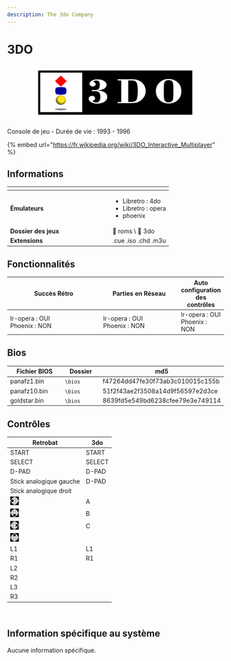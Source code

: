 ```yaml
---
description: The 3do Company
---
```


# 3DO

<div align="left">

<figure><img src="https://raw.githubusercontent.com/fabricecaruso/es-theme-carbon/5149a33eed46b2af638b06119397d4023b75131f/art/logos/3do.svg" alt=""><figcaption></figcaption></figure>

</div>

Console de jeu - Durée de vie : 1993 - 1996

{% embed url="https://fr.wikipedia.org/wiki/3DO_Interactive_Multiplayer" %}

## Informations

<table data-header-hidden><thead><tr><th width="224"></th><th></th></tr></thead><tbody><tr><td><strong>Émulateurs</strong></td><td><ul><li>Libretro : 4do</li><li>Libretro : opera</li><li>phoenix</li></ul></td></tr><tr><td><strong>Dossier des jeux</strong></td><td><span data-gb-custom-inline data-tag="emoji" data-code="1f4c2">📂</span> roms \ <span data-gb-custom-inline data-tag="emoji" data-code="1f4c2">📂</span> 3do</td></tr><tr><td><strong>Extensions</strong></td><td>.cue .iso .chd .m3u</td></tr></tbody></table>

## Fonctionnalités

<table><thead><tr><th width="245">Succès Rétro</th><th width="200">Parties en Réseau</th><th>Auto configuration des contrôles</th></tr></thead><tbody><tr><td>lr-opera : OUI<br>Phoenix : NON</td><td>lr-opera : OUI<br>Phoenix : NON</td><td>lr-opera : OUI<br>Phoenix : NON</td></tr></tbody></table>

## Bios

<table><thead><tr><th width="224">Fichier BIOS</th><th width="169">Dossier</th><th>md5</th></tr></thead><tbody><tr><td>panafz1.bin</td><td><code>\bios</code></td><td>f47264dd47fe30f73ab3c010015c155b</td></tr><tr><td>panafz10.bin</td><td><code>\bios</code></td><td>51f2f43ae2f3508a14d9f56597e2d3ce</td></tr><tr><td>goldstar.bin</td><td><code>\bios</code></td><td>8639fd5e549bd6238cfee79e3e749114</td></tr></tbody></table>

## Contrôles

| Retrobat                                       | 3do    |
| ---------------------------------------------- | ------ |
| START                                          | START  |
| SELECT                                         | SELECT |
| D-PAD                                          | D-PAD  |
| Stick analogique gauche                        | D-PAD  |
| Stick analogique droit                         |        |
| ![](<../../../.gitbook/assets/image (32).png>) | A      |
| ![](<../../../.gitbook/assets/image (19).png>) | B      |
| ![](<../../../.gitbook/assets/image (6).png>)  | C      |
| ![](<../../../.gitbook/assets/image (34).png>) |        |
| L1                                             | L1     |
| R1                                             | R1     |
| L2                                             |        |
| R2                                             |        |
| L3                                             |        |
| R3                                             |        |

<div align="left">

<figure><img src="https://i.imgur.com/lyIP3ja.png" alt=""><figcaption></figcaption></figure>

</div>

## Information spécifique au système

Aucune information spécifique.

